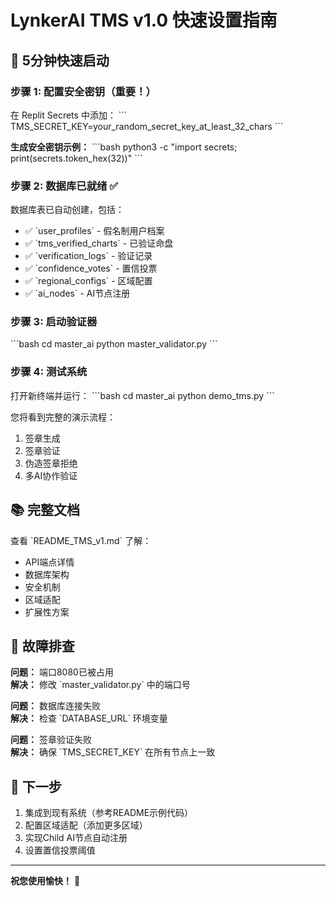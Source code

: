 # LynkerAI TMS v1.0 快速设置指南

## 🎯 5分钟快速启动

### 步骤 1: 配置安全密钥（重要！）

在 Replit Secrets 中添加：
\`\`\`
TMS_SECRET_KEY=your_random_secret_key_at_least_32_chars
\`\`\`

**生成安全密钥示例：**
\`\`\`bash
python3 -c "import secrets; print(secrets.token_hex(32))"
\`\`\`

### 步骤 2: 数据库已就绪 ✅

数据库表已自动创建，包括：
- ✅ \`user_profiles\` - 假名制用户档案
- ✅ \`tms_verified_charts\` - 已验证命盘
- ✅ \`verification_logs\` - 验证记录
- ✅ \`confidence_votes\` - 置信投票
- ✅ \`regional_configs\` - 区域配置
- ✅ \`ai_nodes\` - AI节点注册

### 步骤 3: 启动验证器

\`\`\`bash
cd master_ai
python master_validator.py
\`\`\`

### 步骤 4: 测试系统

打开新终端并运行：
\`\`\`bash
cd master_ai
python demo_tms.py
\`\`\`

您将看到完整的演示流程：
1. 签章生成
2. 签章验证
3. 伪造签章拒绝
4. 多AI协作验证

## 📚 完整文档

查看 \`README_TMS_v1.md\` 了解：
- API端点详情
- 数据库架构
- 安全机制
- 区域适配
- 扩展性方案

## 🔧 故障排查

**问题：** 端口8080已被占用  
**解决：** 修改 \`master_validator.py\` 中的端口号

**问题：** 数据库连接失败  
**解决：** 检查 \`DATABASE_URL\` 环境变量

**问题：** 签章验证失败  
**解决：** 确保 \`TMS_SECRET_KEY\` 在所有节点上一致

## 🚀 下一步

1. 集成到现有系统（参考README示例代码）
2. 配置区域适配（添加更多区域）
3. 实现Child AI节点自动注册
4. 设置置信投票阈值

---

**祝您使用愉快！** 🌟
